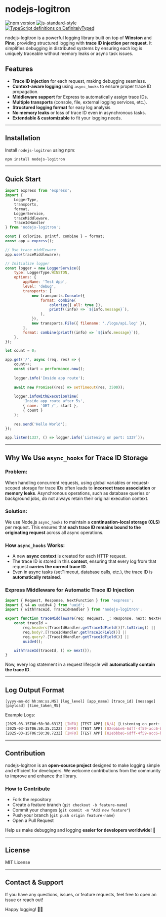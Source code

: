# nodejs-logitron
[![npm version](https://img.shields.io/npm/v/nodejs-logitron)](https://www.npmjs.com/package/nodejs-logitron)
[![js-standard-style](https://img.shields.io/badge/code%20style-standard-brightgreen.svg?style=flat)](https://standardjs.com/)
[![TypeScript definitions on DefinitelyTyped](https://img.shields.io/badge/DefinitelyTyped-.d.ts-brightgreen.svg?style=flat)](https://definitelytyped.org)

nodejs-logitron is a powerful logging library built on top of **Winston** and **Pino**, providing structured logging with **trace ID injection per request**. It simplifies debugging in distributed systems by ensuring each log is uniquely traceable without memory leaks or async task issues.

## Features
- **Trace ID injection** for each request, making debugging seamless.
- **Context-aware logging** using `async_hooks` to ensure proper trace ID propagation.
- **Middleware support** for Express to automatically assign trace IDs.
- **Multiple transports** (console, file, external logging services, etc.).
- **Structured logging format** for easy log analysis.
- **No memory leaks** or loss of trace ID even in asynchronous tasks.
- **Extendable & customizable** to fit your logging needs.

---

## Installation

Install `nodejs-logitron` using npm:

```sh
npm install nodejs-logitron
```

---

## Quick Start

```js
import express from 'express';
import {
    LoggerType,
    transports,
    format,
    LoggerService,
    traceMiddleware,
    TraceIdHandler
} from 'nodejs-logitron';

const { colorize, printf, combine } = format;
const app = express();

// Use trace middleware
app.use(traceMiddleware);

// Initialize logger
const logger = new LoggerService({
    type: LoggerType.WINSTON,
    options: {
        appName: 'Test App',
        level: 'debug',
        transports: [
            new transports.Console({
                format: combine(
                    colorize({ all: true }),
                    printf((info) => `${info.message}`),
                ),
            }),
            new transports.File({ filename: './logs/api.log' }),
        ],
        format: combine(printf((info) => `${info.message}`)),
    },
});

let count = 0;

app.get('/', async (req, res) => {
    count++;
    const start = performance.now();
    
    logger.info('Inside app route');
    
    await new Promise((res) => setTimeout(res, 3500));
    
    logger.infoWithExecutionTime(
        'Inside app route after 5s',
        { name: 'GET /', start },
        { count }
    );
    
    res.send('Hello World');
});

app.listen(1337, () => logger.info(`Listening on port: 1337`));
```

---

## Why We Use `async_hooks` for Trace ID Storage
### Problem:
When handling concurrent requests, using global variables or request-scoped storage for trace IDs often leads to **incorrect trace association** or **memory leaks**. Asynchronous operations, such as database queries or background jobs, do not always retain their original execution context.

### Solution:
We use Node.js `async_hooks` to maintain a **continuation-local storage (CLS)** per request. This ensures that **each trace ID remains bound to the originating request** across all async operations.

### How `async_hooks` Works:
- A new **async context** is created for each HTTP request.
- The trace ID is stored in this **context**, ensuring that every log from that request **carries the correct trace ID**.
- Even in async tasks (setTimeout, database calls, etc.), the trace ID is **automatically retained**.

### Express Middleware for Automatic Trace ID Injection
```ts
import { Request, Response, NextFunction } from 'express';
import { v4 as uuidv4 } from 'uuid';
import { withTraceId, TraceIdHandler } from 'nodejs-logitron';

export function traceMiddleware(req: Request, _: Response, next: NextFunction) {
    const traceId =
        req.headers[TraceIdHandler.getTraceIdField()]?.toString() ||
        req.body?.[TraceIdHandler.getTraceIdField()] ||
        req.query?.[TraceIdHandler.getTraceIdField()] ||
        uuidv4();

    withTraceId(traceId, () => next());
}
```

Now, every log statement in a request lifecycle will **automatically contain the trace ID**.

---

## Log Output Format

```
[yyyy-mm-dd hh:mm:ss.MS] [log_level] [app_name] [trace_id] [message] [payload] [time_taken_MS]
```

Example Logs:
```sh
[2025-03-15T06:50:30.631Z] [INFO] [TEST APP] [N/A] [Listening on port: 1337] [N/A] [N/A]
[2025-03-15T06:50:35.212Z] [INFO] [TEST APP] [82ebbbe6-6dff-4f59-acc6-b61d23f23c40] [Inside app route] [N/A] [N/A]
[2025-03-15T06:50:38.723Z] [INFO] [TEST APP] [82ebbbe6-6dff-4f59-acc6-b61d23f23c40] [Inside app route after 5s] [{"count":1}] [GET / 3511.33 ms]
```

---

## Contribution
nodejs-logitron is an **open-source project** designed to make logging simple and efficient for developers. We welcome contributions from the community to improve and enhance the library.

### How to Contribute
- Fork the repository
- Create a feature branch (`git checkout -b feature-name`)
- Commit your changes (`git commit -m "Add new feature"`)
- Push your branch (`git push origin feature-name`)
- Open a Pull Request

Help us make debugging and logging **easier for developers worldwide**! 🚀

---

## License
MIT License

---

## Contact & Support
If you have any questions, issues, or feature requests, feel free to open an issue or reach out!

Happy logging! 📜✨

